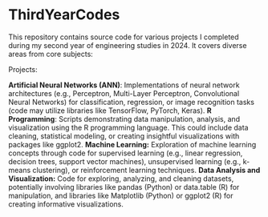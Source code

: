 # ThirdYearCodes
This repository contains source code for various projects I completed during my second year of engineering studies in 2024. It covers diverse areas from core subjects:

Projects:

**Artificial Neural Networks (ANN)**: Implementations of neural network architectures (e.g., Perceptron, Multi-Layer Perceptron, Convolutional Neural Networks) for classification, regression, or image recognition tasks (code may utilize libraries like TensorFlow, PyTorch, Keras).
**R Programming**: Scripts demonstrating data manipulation, analysis, and visualization using the R programming language. This could include data cleaning, statistical modeling, or creating insightful visualizations with packages like ggplot2.
**Machine Learning:** Exploration of machine learning concepts through code for supervised learning (e.g., linear regression, decision trees, support vector machines), unsupervised learning (e.g., k-means clustering), or reinforcement learning techniques.
**Data Analysis and Visualization:** Code for exploring, analyzing, and cleaning datasets, potentially involving libraries like pandas (Python) or data.table (R) for manipulation, and libraries like Matplotlib (Python) or ggplot2 (R) for creating informative visualizations.

